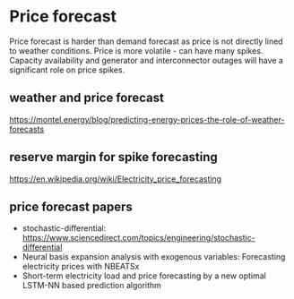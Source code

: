 # Price forecast
Price forecast is harder than demand forecast as price is not directly lined to weather conditions. 
Price is more volatile - can have many spikes. Capacity availability and generator and interconnector outages will have a significant role on price spikes.

## weather and price forecast
https://montel.energy/blog/predicting-energy-prices-the-role-of-weather-forecasts

## reserve margin for spike forecasting
https://en.wikipedia.org/wiki/Electricity_price_forecasting

## price forecast papers
- stochastic-differential: https://www.sciencedirect.com/topics/engineering/stochastic-differential
- Neural basis expansion analysis with exogenous variables: Forecasting electricity prices with NBEATSx
- Short-term electricity load and price forecasting by a new optimal LSTM-NN based prediction algorithm
